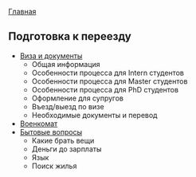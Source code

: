 [Главная](/Guide/)

## Подготовка к переезду
* [Виза и документы](виза-и-документы.md)
  * Общая информация
  * Особенности процесса для Intern студентов
  * Особенности процесса для Master студентов
  * Особенности процесса для PhD студентов
  * Оформление для супругов
  * Въезд/выезд по визе
  * Необходимые документы и перевод
* [Военкомат](военкомат.md)
* [Бытовые вопросы](бытовые-вопросы.md)
  * Какие брать вещи
  * Деньги до зарплаты
  * Язык
  * Поиск жилья
